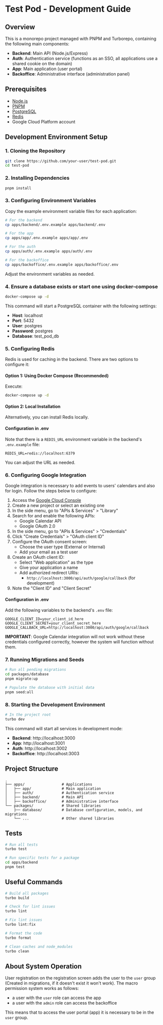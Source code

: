 # Test Pod - Development Guide

## Overview

This is a monorepo project managed with PNPM and Turborepo, containing the following main components:

- **Backend**: Main API (Node.js/Express)
- **Auth**: Authentication service (functions as an SSO, all applications use a shared cookie on the domain)
- **App**: Main application (user portal)
- **Backoffice**: Administrative interface (administration panel)

## Prerequisites

- [Node.js](https://nodejs.org/)
- [PNPM](https://pnpm.io/)
- [PostgreSQL](https://www.postgresql.org/)
- [Redis](https://redis.io/)
- Google Cloud Platform account

## Development Environment Setup

### 1. Cloning the Repository

```bash
git clone https://github.com/your-user/test-pod.git
cd test-pod
```

### 2. Installing Dependencies

```bash
pnpm install
```

### 3. Configuring Environment Variables

Copy the example environment variable files for each application:

```bash
# For the backend
cp apps/backend/.env.example apps/backend/.env

# For the app
cp apps/app/.env.example apps/app/.env

# For the auth
cp apps/auth/.env.example apps/auth/.env

# For the backoffice
cp apps/backoffice/.env.example apps/backoffice/.env
```

Adjust the environment variables as needed.

### 4. Ensure a database exists or start one using docker-compose

```bash
docker-compose up -d
```

This command will start a PostgreSQL container with the following settings:

- **Host**: localhost
- **Port**: 5432
- **User**: postgres
- **Password**: postgres
- **Database**: test_pod_db

### 5. Configuring Redis

Redis is used for caching in the backend. There are two options to configure it:

#### Option 1: Using Docker Compose (Recommended)

Execute:

```bash
docker-compose up -d
```

#### Option 2: Local Installation

Alternatively, you can install Redis locally.

#### Configuration in .env

Note that there is a `REDIS_URL` environment variable in the backend's `.env.example` file:

```
REDIS_URL=redis://localhost:6379
```

You can adjust the URL as needed.

### 6. Configuring Google Integration

Google integration is necessary to add events to users' calendars and also for login. Follow the steps below to configure:

1. Access the [Google Cloud Console](https://console.cloud.google.com/)
2. Create a new project or select an existing one
3. In the side menu, go to "APIs & Services" > "Library"
4. Search for and enable the following APIs:
   - Google Calendar API
   - Google OAuth 2.0
5. In the side menu, go to "APIs & Services" > "Credentials"
6. Click "Create Credentials" > "OAuth client ID"
7. Configure the OAuth consent screen:
   - Choose the user type (External or Internal)
   - Add your email as a test user
8. Create an OAuth client ID:
   - Select "Web application" as the type
   - Give your application a name
   - Add authorized redirect URIs:
     - `http://localhost:3000/api/auth/google/callback` (for development)
9. Note the "Client ID" and "Client Secret"

#### Configuration in .env

Add the following variables to the backend's `.env` file:

```
GOOGLE_CLIENT_ID=your_client_id_here
GOOGLE_CLIENT_SECRET=your_client_secret_here
GOOGLE_CALLBACK_URL=http://localhost:3000/api/auth/google/callback
```

**IMPORTANT**: Google Calendar integration will not work without these credentials configured correctly, however the system will function without them.

### 7. Running Migrations and Seeds

```bash
# Run all pending migrations
cd packages/database
pnpm migrate:up

# Populate the database with initial data
pnpm seed:all
```

### 8. Starting the Development Environment

```bash
# In the project root
turbo dev
```

This command will start all services in development mode:

- **Backend**: http://localhost:3000
- **App**: http://localhost:3001
- **Auth**: http://localhost:3002
- **Backoffice**: http://localhost:3003

## Project Structure

```
.
├── apps/                 # Applications
│   ├── app/              # Main application
│   ├── auth/             # Authentication service
│   ├── backend/          # Main API
│   ├── backoffice/       # Administrative interface
└── packages/             # Shared libraries
    ├── database/         # Database configuration, models, and migrations
    └── ...               # Other shared libraries
```

## Tests

```bash
# Run all tests
turbo test

# Run specific tests for a package
cd apps/backend
pnpm test
```

## Useful Commands

```bash
# Build all packages
turbo build

# Check for lint issues
turbo lint

# Fix lint issues
turbo lint:fix

# Format the code
turbo format

# Clean caches and node_modules
turbo clean
```

## About System Operation

User registration on the registration screen adds the user to the `user` group (Created in migrations, if it doesn't exist it won't work).
The macro permission system works as follows:

- a user with the `user` role can access the app
- a user with the `admin` role can access the backoffice

This means that to access the user portal (app) it is necessary to be in the `user` group.

